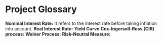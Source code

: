 # Project Glossary

**Nominal Interest Rate:**
It refers to the interest rate before taking inflation into account.
**Real Interest Rate:**
**Yield Curve**
**Cox-Ingersoll-Ross (CIR) process:**
**Weiner Process:**
**Risk-Neutral Measure:**
